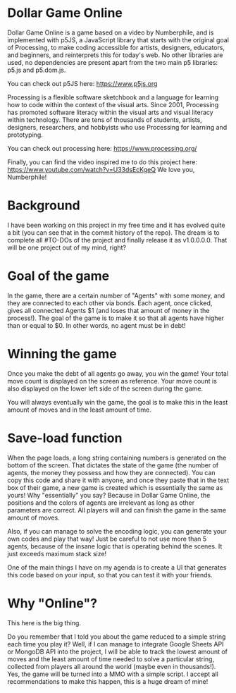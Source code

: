 # Dollar Game Online

Dollar Game Online is a game based on a video by Numberphile, and is implemented with p5JS, a JavaScript library that starts with the original goal of Processing, to make coding accessible for artists, designers, educators, and beginners, and reinterprets this for today's web. No other libraries are used, no dependencies are present apart from the two main p5 libraries: p5.js and p5.dom.js.

You can check out p5JS here: https://www.p5js.org

Processing is a flexible software sketchbook and a language for learning how to code within the context of the visual arts. Since 2001, Processing has promoted software literacy within the visual arts and visual literacy within technology. There are tens of thousands of students, artists, designers, researchers, and hobbyists who use Processing for learning and prototyping.

You can check out processing here: https://www.processing.org/

Finally, you can find the video inspired me to do this project here: https://www.youtube.com/watch?v=U33dsEcKgeQ
We love you, Numberphile!

# Background

I have been working on this project in my free time and it has evolved quite a bit (you can see that in the commit history of the repo). The dream is to complete all #TO-DOs of the project and finally release it as v1.0.0.0.0. That will be one project out of my mind, right?

# Goal of the game

In the game, there are a certain number of "Agents" with some money, and they are connected to each other via bonds. Each agent, once clicked, gives all connected Agents $1 (and loses that amount of money in the process!).
The goal of the game is to make it so that all agents have higher than or equal to $0. In other words, no agent must be in debt!

# Winning  the game

Once you make the debt of all agents go away, you win the game! Your total move count is displayed on the screen as reference.
Your move count is also displayed on the lower left side of the screen during the game.

You will always eventually win the game, the goal is to make this in the least amount of moves and in the least amount of time. 

# Save-load function

When the page loads, a long string containing numbers is generated on the bottom of the screen. That dictates the state of the game (the number of agents, the money they possess and how they are connected). You can copy this code and share it with anyone, and once they paste that in the text box of their game, a new game is created which is essentially the same as yours!
Why "essentially" you say? Because in Dollar Game Online, the positions and the colors of agents are irrelevant as long as other parameters are correct. All players will and can finish the game in the same amount of moves.

Also, if you can manage to solve the encoding logic, you can generate your own codes and play that way! Just be careful to not use more than 5 agents, because of the insane logic that is operating behind the scenes. It just exceeds maximum stack size!

One of the main things I have on my agenda is to create a UI that generates this code based on your input, so that you can test it with your friends.

# Why "Online"?
This here is the big thing. 

Do you remember that I told you about the game reduced to a simple string each time you play it?
Well, if I can manage to integrate Google Sheets API or MongoDB API into the project, I will be able to track the lowest amount of moves and the least amount of time needed to solve a particular string, collected from players all around the world (maybe even in thousands!).
Yes, the game will be turned into a MMO with a simple script.
I accept all recommendations to make this happen, this is a huge dream of mine!
